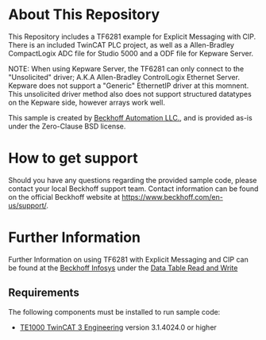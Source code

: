 # About This Repository

This Repository includes a TF6281 example for Explicit Messaging with CIP. There is an included TwinCAT PLC project, as well as a Allen-Bradley CompactLogix ADC file for Studio 5000 and a ODF file for Kepware Server.

NOTE: When using Kepware Server, the TF6281 can only connect to the "Unsolicited" driver; A.K.A Allen-Bradley ControlLogix Ethernet Server. Kepware does not support a "Generic" EthernetIP driver at this momnent. This unsolicited driver method also does not support structured datatypes on the Kepware side, however arrays work well.


This sample is created by [Beckhoff Automation LLC.](https://www.beckhoff.com/en-us/), and is provided as-is under the Zero-Clause BSD license.

# How to get support

Should you have any questions regarding the provided sample code, please contact your local Beckhoff support team. Contact information can be found on the official Beckhoff website at https://www.beckhoff.com/en-us/support/.

# Further Information

Further Information on using TF6281 with Explicit Messaging and CIP can be found at the [Beckhoff Infosys](https://infosys.beckhoff.com) under the [Data Table Read and Write](https://infosys.beckhoff.com/content/1033/tf6281_tc3_ethernetipscanner/4350105867.html)

## Requirements

The following components must be installed to run sample code:

- [TE1000 TwinCAT 3 Engineering](https://www.beckhoff.com/en-en/products/automation/twincat/te1xxx-twincat-3-engineering/te1000.html) version 3.1.4024.0 or higher